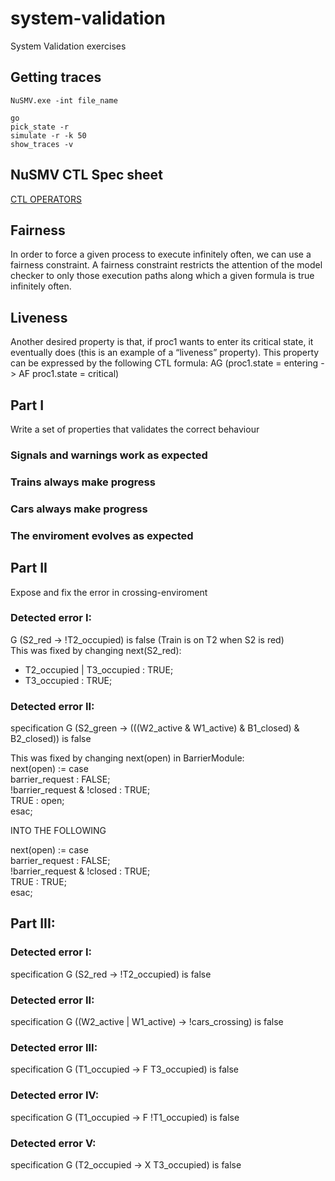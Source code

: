# system-validation
System Validation exercises

## Getting traces
```
NuSMV.exe -int file_name

go
pick_state -r
simulate -r -k 50
show_traces -v
```
## NuSMV CTL Spec sheet
[CTL OPERATORS](https://stackoverflow.com/questions/37516092/how-can-i-change-these-into-ctl-spec-in-nusmv-model)

## Fairness
In
order to force a given process to execute infinitely often, we can use a fairness constraint. A
fairness constraint restricts the attention of the model checker to only those execution paths
along which a given formula is true infinitely often.

## Liveness
Another desired property is that, if proc1 wants to enter its critical state, it eventually
does (this is an example of a “liveness” property). This property can be expressed by the
following CTL formula:
AG (proc1.state = entering -> AF proc1.state = critical)

## Part I
Write a set of properties that validates the correct behaviour 

### Signals and warnings work as expected
### Trains always make progress
### Cars always make progress
### The enviroment evolves as expected



## Part II
Expose and fix the error in crossing-enviroment

### Detected error I:
G (S2_red -> !T2_occupied)  is false  (Train is on T2 when S2 is red)  
This was fixed by changing next(S2_red):  
* T2_occupied | T3_occupied : TRUE;  
* T3_occupied : TRUE;  

### Detected error II:
specification  G (S2_green -> (((W2_active & W1_active) & B1_closed) & B2_closed))  is false

This was fixed by changing next(open) in BarrierModule:    
  next(open)		:= case  
    barrier_request : FALSE;  
    !barrier_request & !closed : TRUE;  
    TRUE : open;  
  esac;  
  
  INTO THE FOLLOWING  
  
  next(open)		:= case  
    barrier_request : FALSE;  
    !barrier_request & !closed : TRUE;  
    TRUE : TRUE;  
  esac;  

## Part III:
### Detected error I:
specification  G (S2_red -> !T2_occupied)  is false

### Detected error II:
specification  G ((W2_active | W1_active) -> !cars_crossing)  is false

### Detected error III:
specification  G (T1_occupied ->  F T3_occupied)  is false

### Detected error IV:
specification  G (T1_occupied ->  F !T1_occupied) is false

### Detected error V:
specification  G (T2_occupied ->  X T3_occupied)  is false







